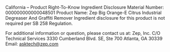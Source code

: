  
 
 
California – Product Right-To-Know Ingredient Disclosure 
Material Number: 000000000000048501 
Product Name: Zep Big Orange-E Citrus Industrial Degreaser And Graffiti Remover 
Ingredient disclosure for this product is not required per SB 258 Regulation. 
 
For additional information or question, please contact us at: 
Zep, Inc. 
C/O Technical Services 
3330 Cumberland Blvd. SE, Ste 700 
Atlanta, GA 30339 
Email: asktech@zep.com 
 
 
 
 

